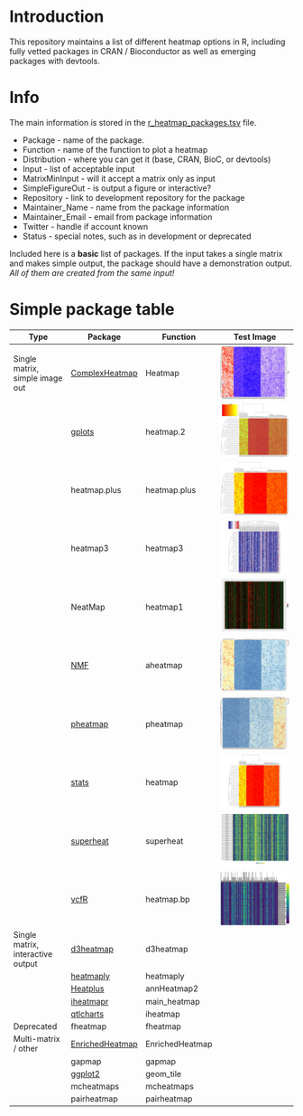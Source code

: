 # Introduction

This repository maintains a list of different heatmap options in R, including fully vetted packages in CRAN / Bioconductor as well as emerging packages with devtools.

# Info
The main information is stored in the [r_heatmap_packages.tsv](https://github.com/RobersonLab/drop_it_like_its_hot_r/blob/master/r_heatmap_packages.tsv) file.

* Package - name of the package.
* Function - name of the function to plot a heatmap
* Distribution - where you can get it (base, CRAN, BioC, or devtools)
* Input - list of acceptable input
* MatrixMinInput - will it accept a matrix only as input
* SimpleFigureOut - is output a figure or interactive?
* Repository - link to development repository for the package
* Maintainer_Name - name from the package information
* Maintainer_Email - email from package information
* Twitter - handle if account known
* Status - special notes, such as in development or deprecated

Included here is a **basic** list of packages. If the input takes a single matrix and makes simple output, the package should have a demonstration output. *All of them are created from the same input!*

# Simple package table
| Type | Package | Function | Test Image |
| ---- | ------- | -------- | ---------- |
| Single matrix, simple image out | [ComplexHeatmap](https://github.com/jokergoo/ComplexHeatmap) | Heatmap | ![Heatmap](figures/ComplexHeatmap_Heatmap_base.jpeg) |
|  | [gplots](https://github.com/cran/gplots) | heatmap.2 | ![heatmap.2](figures/gplots_heatmap.2_base.jpeg) |
|  | heatmap.plus | heatmap.plus | ![heatmap.plus](figures/heatmap.plus_heatmap.plus_base.jpeg) |
|  | heatmap3 | heatmap3 | ![heatmap3](figures/heatmap3_heatmap3_base.jpeg) |
|  | NeatMap | heatmap1 | ![heatmap1](figures/NeatMap_heatmap1_base.jpeg) |
|  | [NMF](http://github.com/renozao/NMF) | aheatmap | ![aheatmap](figures/NMF_aheatmap_base.jpeg) |
|  | [pheatmap](https://github.com/cran/pheatmap) | pheatmap | ![pheatmap](figures/pheatmap_pheatmap_base.jpeg) |
|  | [stats](https://svn.r-project.org/R) | heatmap | ![heatmap](figures/stats_heatmap_base.jpeg) |
|  | [superheat](https://github.com/rlbarter/superheat) | superheat | ![superheat](figures/superheat_superheat_base.jpeg) |
|  | [vcfR](https://github.com/knausb/vcfR) | heatmap.bp | ![heatmap.bp](figures/vcfR_heatmap.bp_base.jpeg) |
| Single matrix, interactive output | [d3heatmap](https://github.com/rstudio/d3heatmap) | d3heatmap |  |
|  | [heatmaply](https://github.com/talgalili/heatmaply) | heatmaply |  |
|  | [Heatplus](https://github.com/alexploner/Heatplus) | annHeatmap2 |  |
|  | [iheatmapr](https://github.com/AliciaSchep/iheatmapr) | main_heatmap |  |
|  | [qtlcharts](https://github.com/kbroman/qtlcharts) | iheatmap |  |
| Deprecated | fheatmap | fheatmap |  |
| Multi-matrix / other | [EnrichedHeatmap](https://github.com/jokergoo/EnrichedHeatmap) | EnrichedHeatmap |  |
|  | gapmap | gapmap |  |
|  | [ggplot2](https://github.com/tidyverse/ggplot2) | geom_tile |  |
|  | mcheatmaps | mcheatmaps |  |
|  | pairheatmap | pairheatmap |  |

